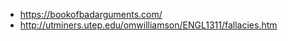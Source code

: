   - https://bookofbadarguments.com/
  - http://utminers.utep.edu/omwilliamson/ENGL1311/fallacies.htm